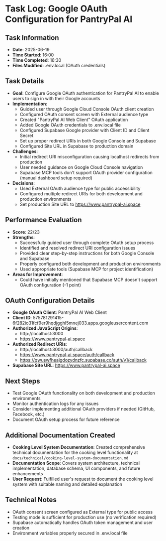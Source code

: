 # Task Log: Google OAuth Configuration for PantryPal AI

## Task Information
- **Date**: 2025-06-19
- **Time Started**: 16:00
- **Time Completed**: 16:30
- **Files Modified**: .env.local (OAuth credentials)

## Task Details
- **Goal**: Configure Google OAuth authentication for PantryPal AI to enable users to sign in with their Google accounts
- **Implementation**: 
  - Guided user through Google Cloud Console OAuth client creation
  - Configured OAuth consent screen with External audience type
  - Created "PantryPal AI Web Client" OAuth application
  - Added Google OAuth credentials to .env.local file
  - Configured Supabase Google provider with Client ID and Client Secret
  - Set up proper redirect URIs in both Google Console and Supabase
  - Configured Site URL in Supabase to production domain
- **Challenges**: 
  - Initial redirect URI misconfiguration causing localhost redirects from production
  - User needed guidance on Google Cloud Console navigation
  - Supabase MCP tools don't support OAuth provider configuration (manual dashboard setup required)
- **Decisions**: 
  - Used External OAuth audience type for public accessibility
  - Configured multiple redirect URIs for both development and production environments
  - Set production Site URL to https://www.pantrypal-ai.space

## Performance Evaluation
- **Score**: 22/23
- **Strengths**: 
  - Successfully guided user through complete OAuth setup process
  - Identified and resolved redirect URI configuration issues
  - Provided clear step-by-step instructions for both Google Console and Supabase
  - Properly configured both development and production environments
  - Used appropriate tools (Supabase MCP for project identification)
- **Areas for Improvement**: 
  - Could have initially mentioned that Supabase MCP doesn't support OAuth configuration (-1 point)

## OAuth Configuration Details
- **Google OAuth Client**: PantryPal AI Web Client
- **Client ID**: 575781291415-6f282io31fcf9er9hqdjgghI5mnej033.apps.googleusercontent.com
- **Authorized JavaScript Origins**:
  - http://localhost:3000
  - https://www.pantrypal-ai.space
- **Authorized Redirect URIs**:
  - http://localhost:3000/auth/callback
  - https://www.pantrypal-ai.space/auth/callback
  - https://qwuswfheajgdozydnzfc.supabase.co/auth/v1/callback
- **Supabase Site URL**: https://www.pantrypal-ai.space

## Next Steps
- Test Google OAuth functionality on both development and production environments
- Monitor authentication logs for any issues
- Consider implementing additional OAuth providers if needed (GitHub, Facebook, etc.)
- Document OAuth setup process for future reference

## Additional Documentation Created
- **Cooking Level System Documentation**: Created comprehensive technical documentation for the cooking level functionality at `docs/technical/cooking-level-system-documentation.md`
- **Documentation Scope**: Covers system architecture, technical implementation, database schema, UI components, and future enhancements
- **User Request**: Fulfilled user's request to document the cooking level system with suitable naming and detailed explanation

## Technical Notes
- OAuth consent screen configured as External type for public access
- Testing mode is sufficient for production use (no verification required)
- Supabase automatically handles OAuth token management and user creation
- Environment variables properly secured in .env.local file

